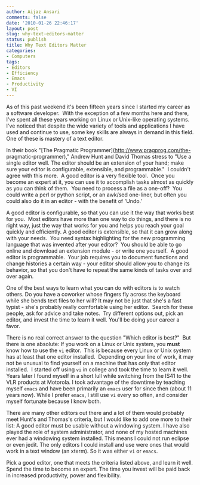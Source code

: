 ```yaml
---
author: Aijaz Ansari
comments: false
date: '2010-01-26 22:46:17'
layout: post
slug: why-text-editors-matter
status: publish
title: Why Text Editors Matter
categories:
- Computers
tags:
- Editors
- Efficiency
- Emacs
- Productivity
- VI
---
```


As of this past weekend it's been fifteen years since I started my career as a
software developer.  With the exception of a few months here and there, I've
spent all these years working on Linux or Unix-like operating systems.  I've
noticed that despite the wide variety of tools and applications I have used
and continue to use, some key skills are always in demand in this field. One
of these is mastery of a text editor.
<!--more-->

<!-- ai l /wp/editor.jpg /wp/editor.jpg 220 258 The emacs editor -->
In their book "[The Pragmatic Programmer](http://www.pragprog.com/the-
pragmatic-programmer)," Andrew Hunt and David Thomas stress to "Use a single
editor well. The editor should be an extension of your hand; make sure your
editor is configurable, extensible, and programmable."  I couldn't agree with
this more.  A good editor is a very flexible tool.  Once you become an expert
at it, you can use it to accomplish tasks almost as quickly as you can think
of them.  You need to process a file as a one-off?  You could write a perl or
python script, or an awk/sed one-liner, but often you could also do it in an
editor - with the benefit of 'Undo.'

A good editor is configurable, so that you can use it the way that works best
for you.  Most editors have more than one way to do things, and there is no
right way, just the way that works for you and helps you reach your goal
quickly and efficiently. A good editor is extensible, so that it can grow
along with your needs.  You need syntax highlighting for the new programming
language that was invented after your editor?  You should be able to go online
and download an extension module - or write one yourself.  A good editor is
programmable.  Your job requires you to document functions and change
histories a certain way - your editor should allow you to change its behavior,
so that you don't have to repeat the same kinds of tasks over and over again.

One of the best ways to learn what you can do with editors is to watch others.
Do you have a coworker whose fingers fly across the keyboard while she bends
text files to her will? It may not be just that she's a fast typist - she's
probably really comfortable using her editor.  Search for these people, ask
for advice and take notes.  Try different options out, pick an editor, and
invest the time to learn it well. You'll be doing your career a favor.

There is no real correct answer to the question "Which editor is best?"  But
there is one absolute: If you work on a Linux or Unix system, you **must**
know how to use the `vi` editor.  This is because every Linux or Unix system
has at least that one editor installed.  Depending on your line of work, it
may not be unusual to find yourself on a machine that has _only_ that editor
installed.  I started off using `vi` in college and took the time to learn it
well. Years later I found myself in a short lull while switching from the IS41
to the VLR products at Motorola. I took advantage of the downtime by teaching
myself `emacs` and have been primarily an `emacs` user for since then (about
11 years now). While I prefer `emacs`, I still use `vi` every so often, and
consider myself fortunate because I know both.

There are many other editors out there and a lot of them would probably meet
Hunt's and Thomas's criteria, but I would like to add one more to their list:
A good editor must be usable without a windowing system. I have also played
the role of system administrator, and none of my hosted machines ever had a
windowing system installed. This means I could not run eclipse or even jedit.
The only editors I could install and use were ones that would work in a text
window (an xterm). So it was either `vi` or `emacs`.

Pick a good editor, one that meets the criteria listed above, and learn it
well. Spend the time to become an expert. The time you invest will be paid
back in increased productivity, power and flexibility.

<!-- ai c http://xkcd.com/378 http://imgs.xkcd.com/comics/real_programmers.png 740 406 Real Programmers - from http://xkcd.com/378 -->
